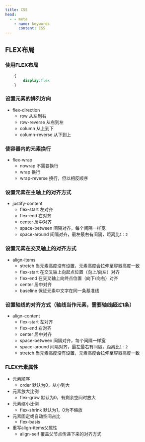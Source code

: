 ```yaml
---
title: CSS
head:
  - - meta
    - name: keywords
      content: CSS
---
```

## FLEX布局
### 使用FLEX布局
```css
    {
        display:flex
    }
```
### 设置元素的排列方向
* flex-direction
  * row 从左到右
  * row-reverse 从右到左
  * column 从上到下
  * column-reverse 从下到上
### 使容器内的元素换行
* flex-wrap
  * nowrap 不需要换行
  * wrap 换行
  * wrap-reverse 换行，但以相反顺序
### 设置元素在主轴上的对齐方式
* justify-content
  * flex-start 左对齐
  * flex-end 右对齐
  * center 居中对齐
  * space-between 间隔对齐，每个间隔一样宽
  * space-around 间隔对齐，最左最右有间隔，距离比`1：2`
### 设置元素在交叉轴上的对齐方式
* align-items
  * stretch 当元素高度没有设置，元素高度会拉伸至容器高度一致
  * flex-start 在交叉轴上向起点位置（向上/向左）对齐
  * flex-end 在交叉轴上向终点位置（向下/向右）对齐
  * center 居中对齐
  * baseline 保证元素中文字在同一条基准线
### 设置轴线的对齐方式（轴线当作元素，需要轴线超过1条）
* align-content
  * flex-start 左对齐
  * flex-end 右对齐
  * center 居中对齐
  * space-between 间隔对齐，每个间隔一样宽
  * space-around 间隔对齐，最左最右有间隔，距离比`1：2`
  * stretch 当元素高度没有设置，元素高度会拉伸至容器高度一致
### FLEX元素属性
* 元素顺序
  * order 默认为0，从小到大
* 元素放大比例
  * flex-grow 默认为0，有剩余空间时放大
* 元素缩小比例
  * flex-shrink 默认为1，0为不缩放
* 元素固定或自动空间占比
  * flex-basis
* 重写align-items父属性
  * align-self 覆盖父节点传递下来的对齐方式